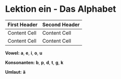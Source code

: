 # Lektion ein - Das Alphabet

| First Header  | Second Header |
| ------------- | ------------- |
| Content Cell  | Content Cell  |
| Content Cell  | Content Cell  |

**Vowel:** **a**, **e**, **i**, **o**, **u**

**Konsonanten:** **b**, **p**, **d**, **t**, **g**, **k**

**Umlaut:** **ä**
